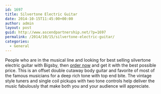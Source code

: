 ```yaml
---
id: 1697
title: Silvertone Electric Guitar
date: 2014-10-15T11:45:00+00:00
author: admin
layout: post
guid: http://www.ascendpartnership.net/?p=1697
permalink: /2014/10/15/silvertone-electric-guitar/
categories:
  - General
---
```

People who are in the musical line and looking for best selling silvertone electric guitar with Bigsby, then [order now](http://www.musiciansfriend.com/guitars/silvertone-1478-electric-guitar-with-bigsby) and get it with the best possible price. This is an offset double cutaway body guitar and favorite of most of the famous musicians for a deep rich tone with top end bite. The vintage style tuners and single coil pickups with two tone controls help deliver the music fabulously that make both you and your audience will appreciate.